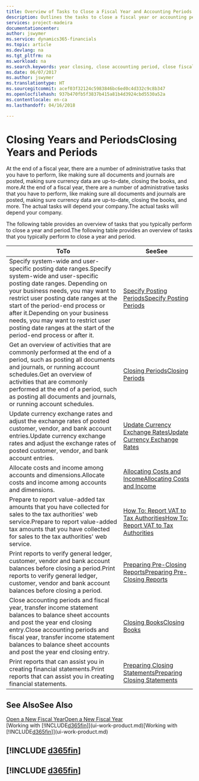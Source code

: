 ```yaml
---
title: Overview of Tasks to Close a Fiscal Year and Accounting Periods | Microsoft Docs
description: Outlines the tasks to close a fiscal year or accounting period, for example, making sure documents and journals are posted and verifying bank balances.
services: project-madeira
documentationcenter: 
author: jswymer
ms.service: dynamics365-financials
ms.topic: article
ms.devlang: na
ms.tgt_pltfrm: na
ms.workload: na
ms.search.keywords: year closing, close accounting period, close fiscal year, bank account detailed trial balance
ms.date: 06/07/2017
ms.author: jswymer
ms.translationtype: HT
ms.sourcegitcommit: acef03f32124c5983846bc6ed0c4d332c9c8b347
ms.openlocfilehash: 937b470fb5f3837b415a81b4d3924cbd5530a52a
ms.contentlocale: en-ca
ms.lasthandoff: 04/16/2018

---
```

# <a name="closing-years-and-periods"></a><span data-ttu-id="22af8-103">Closing Years and Periods</span><span class="sxs-lookup"><span data-stu-id="22af8-103">Closing Years and Periods</span></span>
<span data-ttu-id="22af8-104">At the end of a fiscal year, there are a number of administrative tasks that you have to perform, like making sure all documents and journals are posted, making sure currency data are up-to-date, closing the books, and more.</span><span class="sxs-lookup"><span data-stu-id="22af8-104">At the end of a fiscal year, there are a number of administrative tasks that you have to perform, like making sure all documents and journals are posted, making sure currency data are up-to-date, closing the books, and more.</span></span> <span data-ttu-id="22af8-105">The actual tasks will depend your company.</span><span class="sxs-lookup"><span data-stu-id="22af8-105">The actual tasks will depend your company.</span></span>

<span data-ttu-id="22af8-106">The following table provides an overview of tasks that you typically perform to close a year and period.</span><span class="sxs-lookup"><span data-stu-id="22af8-106">The following table provides an overview of tasks that you typically perform to close a year and period.</span></span>

| <span data-ttu-id="22af8-107">To</span><span class="sxs-lookup"><span data-stu-id="22af8-107">To</span></span> | <span data-ttu-id="22af8-108">See</span><span class="sxs-lookup"><span data-stu-id="22af8-108">See</span></span> |
| --- | --- |
| <span data-ttu-id="22af8-109">Specify system-wide and user-specific posting date ranges.</span><span class="sxs-lookup"><span data-stu-id="22af8-109">Specify system-wide and user-specific posting date ranges.</span></span> <span data-ttu-id="22af8-110">Depending on your business needs, you may want to restrict user posting date ranges at the start of the period-end process or after it.</span><span class="sxs-lookup"><span data-stu-id="22af8-110">Depending on your business needs, you may want to restrict user posting date ranges at the start of the period-end process or after it.</span></span> |[<span data-ttu-id="22af8-111">Specify Posting Periods</span><span class="sxs-lookup"><span data-stu-id="22af8-111">Specify Posting Periods</span></span>](finance-how-specify-posting-periods.md) |
| <span data-ttu-id="22af8-112">Get an overview of activities that are commonly performed at the end of a period, such as posting all documents and journals, or running account schedules.</span><span class="sxs-lookup"><span data-stu-id="22af8-112">Get an overview of activities that are commonly performed at the end of a period, such as posting all documents and journals, or running account schedules.</span></span> |[<span data-ttu-id="22af8-113">Closing Periods</span><span class="sxs-lookup"><span data-stu-id="22af8-113">Closing Periods</span></span>](year-how-complete-period-end-processes.md) |
| <span data-ttu-id="22af8-114">Update currency exchange rates and adjust the exchange rates of posted customer, vendor, and bank account entries.</span><span class="sxs-lookup"><span data-stu-id="22af8-114">Update currency exchange rates and adjust the exchange rates of posted customer, vendor, and bank account entries.</span></span> |[<span data-ttu-id="22af8-115">Update Currency Exchange Rates</span><span class="sxs-lookup"><span data-stu-id="22af8-115">Update Currency Exchange Rates</span></span>](finance-how-update-currencies.md) |
| <span data-ttu-id="22af8-116">Allocate costs and income among accounts and dimensions.</span><span class="sxs-lookup"><span data-stu-id="22af8-116">Allocate costs and income among accounts and dimensions.</span></span> |[<span data-ttu-id="22af8-117">Allocating Costs and Income</span><span class="sxs-lookup"><span data-stu-id="22af8-117">Allocating Costs and Income</span></span>](year-allocate-costs-income.md) |
| <span data-ttu-id="22af8-118">Prepare to report value-added tax amounts that you have collected for sales to the tax authorities' web service.</span><span class="sxs-lookup"><span data-stu-id="22af8-118">Prepare to report value-added tax amounts that you have collected for sales to the tax authorities' web service.</span></span> |[<span data-ttu-id="22af8-119">How To: Report VAT to Tax Authorities</span><span class="sxs-lookup"><span data-stu-id="22af8-119">How To: Report VAT to Tax Authorities</span></span>](finance-how-report-vat.md)|
| <span data-ttu-id="22af8-120">Print reports to verify general ledger, customer, vendor and bank account balances before closing a period.</span><span class="sxs-lookup"><span data-stu-id="22af8-120">Print reports to verify general ledger, customer, vendor and bank account balances before closing a period.</span></span> |[<span data-ttu-id="22af8-121">Preparing Pre-Closing Reports</span><span class="sxs-lookup"><span data-stu-id="22af8-121">Preparing Pre-Closing Reports</span></span>](year-prepare-preclose-reports.md) |
| <span data-ttu-id="22af8-122">Close accounting periods and fiscal year, transfer income statement balances to balance sheet accounts and post the year end closing entry.</span><span class="sxs-lookup"><span data-stu-id="22af8-122">Close accounting periods and fiscal year, transfer income statement balances to balance sheet accounts and post the year end closing entry.</span></span> |[<span data-ttu-id="22af8-123">Closing Books</span><span class="sxs-lookup"><span data-stu-id="22af8-123">Closing Books</span></span>](year-close-books.md) |
| <span data-ttu-id="22af8-124">Print reports that can assist you in creating financial statements.</span><span class="sxs-lookup"><span data-stu-id="22af8-124">Print reports that can assist you in creating financial statements.</span></span> |[<span data-ttu-id="22af8-125">Preparing Closing Statements</span><span class="sxs-lookup"><span data-stu-id="22af8-125">Preparing Closing Statements</span></span>](year-prepare-close-statement.md) |

## <a name="see-also"></a><span data-ttu-id="22af8-126">See Also</span><span class="sxs-lookup"><span data-stu-id="22af8-126">See Also</span></span>
[<span data-ttu-id="22af8-127">Open a New Fiscal Year</span><span class="sxs-lookup"><span data-stu-id="22af8-127">Open a New Fiscal Year</span></span>](finance-how-open-new-fiscal-year.md)  
<span data-ttu-id="22af8-128">[Working with [!INCLUDE[d365fin](includes/d365fin_md.md)]](ui-work-product.md)</span><span class="sxs-lookup"><span data-stu-id="22af8-128">[Working with [!INCLUDE[d365fin](includes/d365fin_md.md)]](ui-work-product.md)</span></span>

## [!INCLUDE [d365fin](includes/free_trial_md.md)]  
## [!INCLUDE [d365fin](includes/training_link_md.md)]

